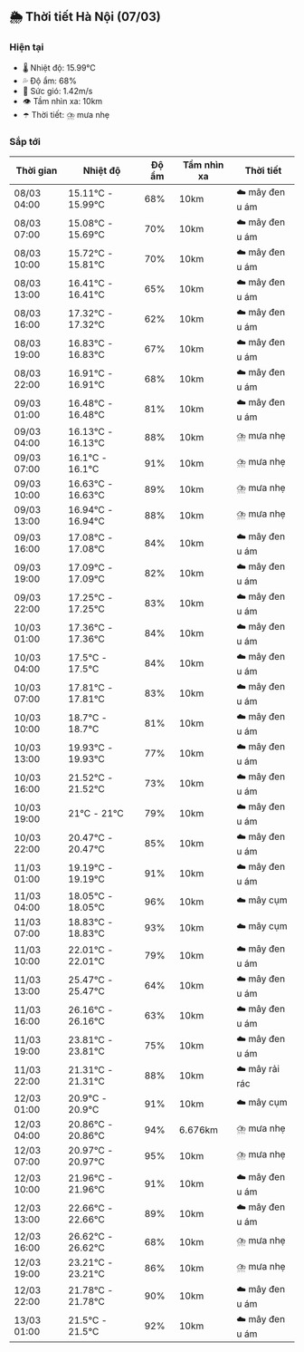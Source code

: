 ## 🌦️ Thời tiết Hà Nội (07/03)

### Hiện tại

- 🌡️ Nhiệt độ: 15.99℃
- 💦 Độ ẩm: 68%
- 💨 Sức gió: 1.42m/s
- 👁️ Tầm nhìn xa: 10km
- ☂️ Thời tiết: ⛈️ mưa nhẹ

### Sắp tới

| Thời gian | Nhiệt độ | Độ ẩm | Tầm nhìn xa | Thời tiết |
| --- | --- | --- | --- | --- |
| 08/03 04:00 | 15.11℃ - 15.99℃ | 68% | 10km | ☁️ mây đen u ám |
| 08/03 07:00 | 15.08℃ - 15.69℃ | 70% | 10km | ☁️ mây đen u ám |
| 08/03 10:00 | 15.72℃ - 15.81℃ | 70% | 10km | ☁️ mây đen u ám |
| 08/03 13:00 | 16.41℃ - 16.41℃ | 65% | 10km | ☁️ mây đen u ám |
| 08/03 16:00 | 17.32℃ - 17.32℃ | 62% | 10km | ☁️ mây đen u ám |
| 08/03 19:00 | 16.83℃ - 16.83℃ | 67% | 10km | ☁️ mây đen u ám |
| 08/03 22:00 | 16.91℃ - 16.91℃ | 68% | 10km | ☁️ mây đen u ám |
| 09/03 01:00 | 16.48℃ - 16.48℃ | 81% | 10km | ☁️ mây đen u ám |
| 09/03 04:00 | 16.13℃ - 16.13℃ | 88% | 10km | ⛈️ mưa nhẹ |
| 09/03 07:00 | 16.1℃ - 16.1℃ | 91% | 10km | ⛈️ mưa nhẹ |
| 09/03 10:00 | 16.63℃ - 16.63℃ | 89% | 10km | ⛈️ mưa nhẹ |
| 09/03 13:00 | 16.94℃ - 16.94℃ | 88% | 10km | ⛈️ mưa nhẹ |
| 09/03 16:00 | 17.08℃ - 17.08℃ | 84% | 10km | ☁️ mây đen u ám |
| 09/03 19:00 | 17.09℃ - 17.09℃ | 82% | 10km | ☁️ mây đen u ám |
| 09/03 22:00 | 17.25℃ - 17.25℃ | 83% | 10km | ☁️ mây đen u ám |
| 10/03 01:00 | 17.36℃ - 17.36℃ | 84% | 10km | ☁️ mây đen u ám |
| 10/03 04:00 | 17.5℃ - 17.5℃ | 84% | 10km | ☁️ mây đen u ám |
| 10/03 07:00 | 17.81℃ - 17.81℃ | 83% | 10km | ☁️ mây đen u ám |
| 10/03 10:00 | 18.7℃ - 18.7℃ | 81% | 10km | ☁️ mây đen u ám |
| 10/03 13:00 | 19.93℃ - 19.93℃ | 77% | 10km | ☁️ mây đen u ám |
| 10/03 16:00 | 21.52℃ - 21.52℃ | 73% | 10km | ☁️ mây đen u ám |
| 10/03 19:00 | 21℃ - 21℃ | 79% | 10km | ☁️ mây đen u ám |
| 10/03 22:00 | 20.47℃ - 20.47℃ | 85% | 10km | ☁️ mây đen u ám |
| 11/03 01:00 | 19.19℃ - 19.19℃ | 91% | 10km | ☁️ mây đen u ám |
| 11/03 04:00 | 18.05℃ - 18.05℃ | 96% | 10km | ☁️ mây cụm |
| 11/03 07:00 | 18.83℃ - 18.83℃ | 93% | 10km | ☁️ mây cụm |
| 11/03 10:00 | 22.01℃ - 22.01℃ | 79% | 10km | ☁️ mây đen u ám |
| 11/03 13:00 | 25.47℃ - 25.47℃ | 64% | 10km | ☁️ mây đen u ám |
| 11/03 16:00 | 26.16℃ - 26.16℃ | 63% | 10km | ☁️ mây đen u ám |
| 11/03 19:00 | 23.81℃ - 23.81℃ | 75% | 10km | ☁️ mây đen u ám |
| 11/03 22:00 | 21.31℃ - 21.31℃ | 88% | 10km | ☁️ mây rải rác |
| 12/03 01:00 | 20.9℃ - 20.9℃ | 91% | 10km | ☁️ mây cụm |
| 12/03 04:00 | 20.86℃ - 20.86℃ | 94% | 6.676km | ⛈️ mưa nhẹ |
| 12/03 07:00 | 20.97℃ - 20.97℃ | 95% | 10km | ⛈️ mưa nhẹ |
| 12/03 10:00 | 21.96℃ - 21.96℃ | 91% | 10km | ☁️ mây đen u ám |
| 12/03 13:00 | 22.66℃ - 22.66℃ | 89% | 10km | ☁️ mây đen u ám |
| 12/03 16:00 | 26.62℃ - 26.62℃ | 68% | 10km | ⛈️ mưa nhẹ |
| 12/03 19:00 | 23.21℃ - 23.21℃ | 86% | 10km | ⛈️ mưa nhẹ |
| 12/03 22:00 | 21.78℃ - 21.78℃ | 90% | 10km | ☁️ mây đen u ám |
| 13/03 01:00 | 21.5℃ - 21.5℃ | 92% | 10km | ☁️ mây đen u ám |
